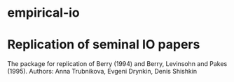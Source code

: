 empirical-io
============

Replication of seminal IO papers
============

The package for replication of Berry (1994) and Berry, Levinsohn and Pakes (1995).
Authors: Anna Trubnikova, Evgeni Drynkin,  Denis Shishkin
